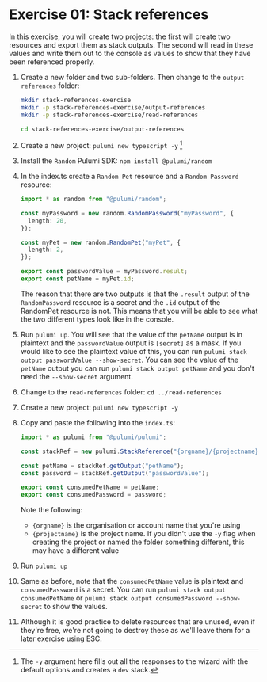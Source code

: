 # Exercise 01: Stack references

In this exercise, you will create two projects: the first will create two resources and export them as stack outputs. The second will read in these values and write them out to the console as values to show that they have been referenced properly.

1. Create a new folder and two sub-folders. Then change to the `output-references` folder:

   ```bash
   mkdir stack-references-exercise
   mkdir -p stack-references-exercise/output-references
   mkdir -p stack-references-exercise/read-references

   cd stack-references-exercise/output-references
   ```

2. Create a new project: `pulumi new typescript -y` [^1]

3. Install the `Random` Pulumi SDK: `npm install @pulumi/random`

4. In the index.ts create a `Random Pet` resource and a `Random Password` resource:

   ```typescript
   import * as random from "@pulumi/random";

   const myPassword = new random.RandomPassword("myPassword", {
     length: 20,
   });

   const myPet = new random.RandomPet("myPet", {
     length: 2,
   });

   export const passwordValue = myPassword.result;
   export const petName = myPet.id;
   ```

   The reason that there are two outputs is that the `.result` output of the `RandomPassword` resource is a secret and the `.id` output of the RandomPet resource is not. This means that you will be able to see what the two different types look like in the console.

5. Run `pulumi up`. You will see that the value of the `petName` output is in plaintext and the `passwordValue` output is `[secret]` as a mask. If you would like to see the plaintext value of this, you can run `pulumi stack output passwordValue --show-secret`. You can see the value of the `petName` output you can run `pulumi stack output petName` and you don't need the `--show-secret` argument.

6. Change to the `read-references` folder: `cd ../read-references`

7. Create a new project: `pulumi new typescript -y`

8. Copy and paste the following into the `index.ts`:

   ```typescript
   import * as pulumi from "@pulumi/pulumi";

   const stackRef = new pulumi.StackReference("{orgname}/{projectname}/dev");

   const petName = stackRef.getOutput("petName");
   const password = stackRef.getOutput("passwordValue");

   export const consumedPetName = petName;
   export const consumedPassword = password;
   ```

   Note the following:

   - `{orgname}` is the organisation or account name that you're using
   - `{projectname}` is the project name. If you didn't use the `-y` flag when creating the project or named the folder something different, this may have a different value

9. Run `pulumi up`

10. Same as before, note that the `consumedPetName` value is plaintext and `consumedPassword` is a secret. You can run `pulumi stack output consumedPetName` or `pulumi stack output consumedPassword --show-secret` to show the values.

11. Although it is good practice to delete resources that are unused, even if they're free, we're not going to destroy these as we'll leave them for a later exercise using ESC.

[^1]: The `-y` argument here fills out all the responses to the wizard with the default options and creates a `dev` stack.
